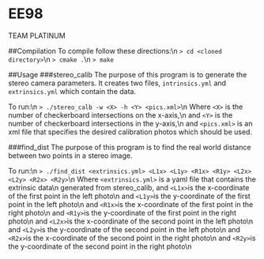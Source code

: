 # EE98
TEAM PLATINUM

##Compilation
To compile follow these directions:\n
`> cd <cloned directory>`\n
`> cmake .`\n
`> make`

##Usage
###stereo_calib
The purpose of this program is to generate the stereo camera parameters. It
creates two files, `intrinsics.yml` and `extrinsics.yml` which contain the
data.

To run:\n
`> ./stereo_calb -w <X> -h <Y> <pics.xml>`\n
Where `<X>` is the number of checkerboard intersections on the x-axis,\n
and `<Y>` is the number of checkerboard intersections in the y-axis,\n
and `<pics.xml>` is an xml file that specifies the desired calibration photos
which should be used.

###find_dist
The purpose of this program is to find the real world distance between two
points in a stereo image.

To run:\n
`> ./find_dist <extrinsics.yml> <L1x> <L1y> <R1x> <R1y> <L2x> <L2y> <R2x> <R2y>`\n
Where `<extrinsics.yml>` is a yaml file that contains the extrinsic data\n
generated from stereo_calib,
and `<L1x>`is the x-coordinate of the first point in the left photo\n
and `<L1y>`is the y-coordinate of the first point in the left photo\n
and `<R1x>`is the x-coordinate of the first point in the right photo\n
and `<R1y>`is the y-coordinate of the first point in the right photo\n
and `<L2x>`is the x-coordinate of the second point in the left photo\n
and `<L2y>`is the y-coordinate of the second point in the left photo\n
and `<R2x>`is the x-coordinate of the second point in the right photo\n
and `<R2y>`is the y-coordinate of the second point in the right photo\n

